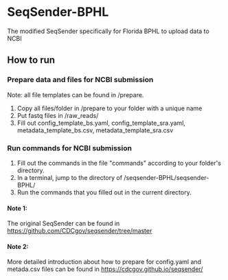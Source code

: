 # SeqSender-BPHL
The modified SeqSender specifically for Florida BPHL to upload data to NCBI
## How to run
### Prepare data and files for NCBI submission
Note: all file templates can be found in /prepare.      
1) Copy all files/folder in /prepare to your folder with a unique name
2) Put fastq files in /raw_reads/        
3) Fill out config_template_bs.yaml, config_template_sra.yaml, metadata_template_bs.csv, metadata_template_sra.csv
### Run commands for NCBI submission
1) Fill out the commands in the file "commands" according to your folder's directory.
2) In a terminal, jump to the directory of /seqsender-BPHL/seqsender-BPHL/
3) Run the commands that you filled out in the current directory.

              
               
#### Note 1:                         
The original SeqSender can be found in https://github.com/CDCgov/seqsender/tree/master
#### Note 2:                  
More detailed introduction about how to prepare for config.yaml and metada.csv files can be found in https://cdcgov.github.io/seqsender/
